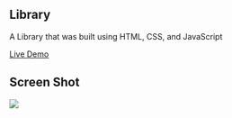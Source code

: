 ## Library

A Library that was built using HTML, CSS, and JavaScript

[Live Demo](https://MasonTS07.github.io/library/)

## Screen Shot

![](images/LibrarySS.png)

